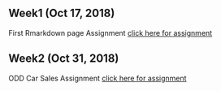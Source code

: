 ## Week1 (Oct 17, 2018)
First Rmarkdown page Assignment [click here for assignment](https://github.com/MEF-BDA503/pj18-KadirKemal/blob/master/Assignment1.html)

## Week2  (Oct 31, 2018)
ODD Car Sales Assignment [click here for assignment](https://github.com/MEF-BDA503/pj18-KadirKemal/blob/master/Week2/Odd_Retail_Sales_2017_08.html)
